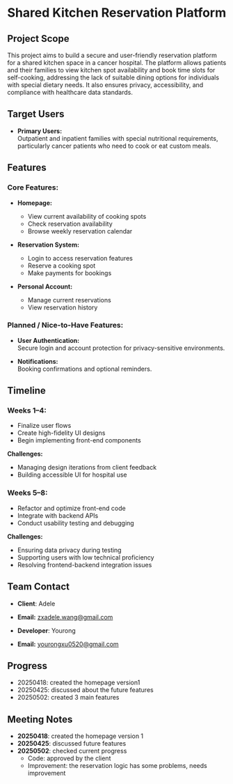 # Shared Kitchen Reservation Platform

## Project Scope  
This project aims to build a secure and user-friendly reservation platform for a shared kitchen space in a cancer hospital. The platform allows patients and their families to view kitchen spot availability and book time slots for self-cooking, addressing the lack of suitable dining options for individuals with special dietary needs. It also ensures privacy, accessibility, and compliance with healthcare data standards.


## Target Users  
- **Primary Users:**  
  Outpatient and inpatient families with special nutritional requirements, particularly cancer patients who need to cook or eat custom meals.


## Features

### Core Features:

- **Homepage:**
  - View current availability of cooking spots
  - Check reservation availability
  - Browse weekly reservation calendar

- **Reservation System:**
  - Login to access reservation features
  - Reserve a cooking spot
  - Make payments for bookings

- **Personal Account:**
  - Manage current reservations
  - View reservation history

### Planned / Nice-to-Have Features:
- **User Authentication:**  
  Secure login and account protection for privacy-sensitive environments.

- **Notifications:**  
  Booking confirmations and optional reminders.


## Timeline  

### Weeks 1–4:  
- Finalize user flows  
- Create high-fidelity UI designs  
- Begin implementing front-end components  

**Challenges:**  
- Managing design iterations from client feedback  
- Building accessible UI for hospital use

### Weeks 5–8:  
- Refactor and optimize front-end code  
- Integrate with backend APIs  
- Conduct usability testing and debugging  

**Challenges:**  
- Ensuring data privacy during testing  
- Supporting users with low technical proficiency  
- Resolving frontend-backend integration issues


##  Team Contact  
- **Client**: Adele
- **Email:** zxadele.wang@gmail.com
  
- **Developer**: Yourong
- **Email:** yourongxu0520@gmail.com

##  Progress

- 20250418: created the homepage version1
- 20250425: discussed about the future features
- 20250502: created 3 main features

  
## Meeting Notes

- **20250418**: created the homepage version 1
- **20250425**: discussed future features
- **20250502**: checked current progress  
  -  Code: approved by the client  
  -  Improvement: the reservation logic has some problems, needs improvement

